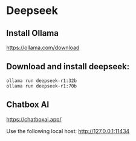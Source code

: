 # Deepseek

## Install Ollama
https://ollama.com/download

## Download and install deepseek: 
```
ollama run deepseek-r1:32b
ollama run deepseek-r1:70b
```

## Chatbox AI
https://chatboxai.app/

Use the following local host: http://127.0.0.1:11434
